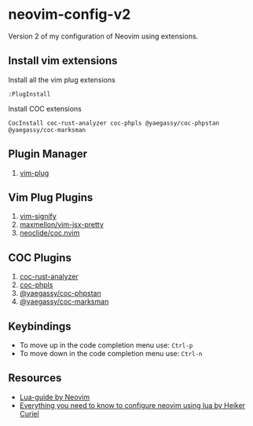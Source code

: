 # neovim-config-v2
Version 2 of my configuration of Neovim using extensions.

## Install vim extensions

Install all the vim plug extensions
```
:PlugInstall
```

Install COC extensions
```
CocInstall coc-rust-analyzer coc-phpls @yaegassy/coc-phpstan @yaegassy/coc-marksman
```

## Plugin Manager
1. [vim-plug](https://github.com/junegunn/vim-plug)

## Vim Plug Plugins
1. [vim-signify](https://github.com/mhinz/vim-signify)
2. [maxmellon/vim-jsx-pretty](https://github.com/MaxMEllon/vim-jsx-pretty)
3. [neoclide/coc.nvim](https://github.com/neoclide/coc.nvim)

## COC Plugins
1. [coc-rust-analyzer](https://github.com/fannheyward/coc-rust-analyzer)
2. [coc-phpls](https://github.com/marlonfan/coc-phpls)
3. [@yaegassy/coc-phpstan](https://github.com/yaegassy/coc-phpstan)
4. [@yaegassy/coc-marksman](https://github.com/yaegassy/coc-marksman)

## Keybindings
- To move up in the code completion menu use: `Ctrl-p`
- To move down in the code completion menu use: `Ctrl-n`

## Resources
* [Lua-guide by Neovim](https://neovim.io/doc/user/lua-guide.html)
* [Everything you need to know to configure neovim using lua by Heiker Curiel](https://vonheikemen.github.io/devlog/tools/configuring-neovim-using-lua/)

